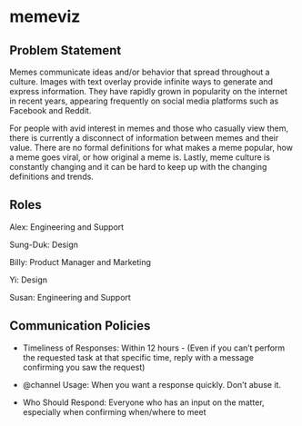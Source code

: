 # memeviz

## Problem Statement
Memes communicate ideas and/or behavior that spread throughout a culture. Images with text overlay provide infinite ways to generate and express information. They have rapidly grown in popularity on the internet in recent years, appearing frequently on social media platforms such as Facebook and Reddit.

For people with avid interest in memes and those who casually view them, there is currently a disconnect of information between memes and their value. There are no formal definitions for what makes a meme popular, how a meme goes viral, or how original a meme is. Lastly, meme culture is constantly changing and it can be hard to keep up with the changing definitions and trends.

## Roles
Alex: Engineering and Support

Sung-Duk: Design

Billy: Product Manager and Marketing 

Yi: Design

Susan: Engineering and Support

## Communication Policies
* Timeliness of Responses: Within 12 hours - (Even if you can’t perform the requested task at that specific time, reply with a message confirming you saw the request)

* @channel Usage: When you want a response quickly. Don’t abuse it.

* Who Should Respond: Everyone who has an input on the matter, especially when confirming when/where to meet
